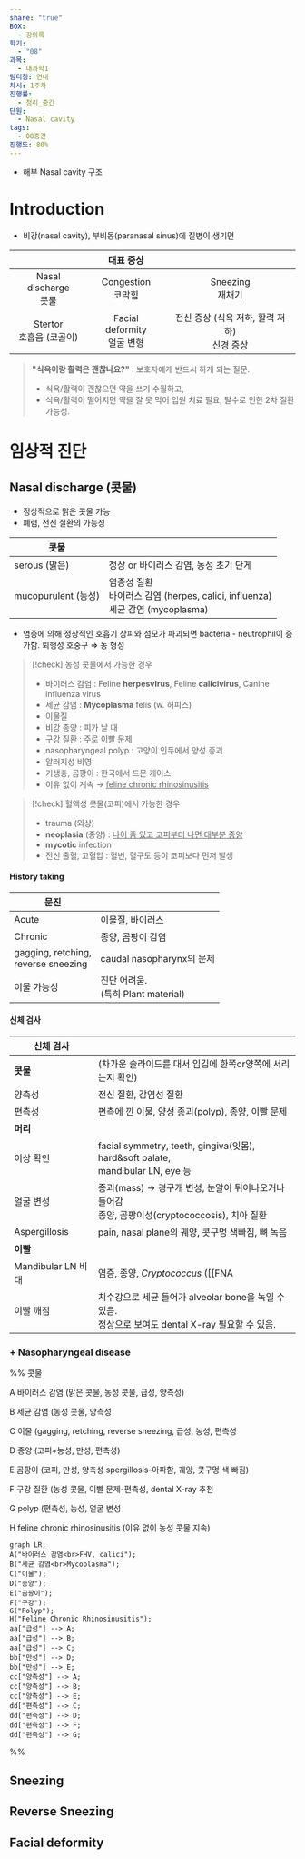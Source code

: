 ```yaml
---
share: "true"
BOX:
  - 강의록
학기:
  - "08"
과목:
  - 내과학1
팀티칭: 연내
차시: 1주차
진행률:
  - 정리_중간
단원:
  - Nasal cavity
tags:
  - 08중간
진행도: 80%
---
```


- 해부 Nasal cavity 구조

# Introduction

- 비강(nasal cavity), 부비동(paranasal sinus)에 질병이 생기면

|                       |           대표 증상           |                               |
| :-------------------: | :-----------------------: | :---------------------------: |
| Nasal discharge<br>콧물 |     Congestion<br>코막힘     |        Sneezing<br>재채기        |
| Stertor<br>호흡음 (코골이)  | Facial deformity<br>얼굴 변형 | 전신 증상 (식욕 저하, 활력 저하)<br>신경 증상 |
> **"식욕이랑 활력은 괜찮나요?"** : 보호자에게 반드시 하게 되는 질문.
> - 식욕/활력이 괜찮으면 약을 쓰기 수월하고,
> - 식욕/활력이 떨어지면 약을 잘 못 먹어 입원 치료 필요, 탈수로 인한 2차 질환 가능성.

# 임상적 진단

## Nasal discharge (콧물)

- 정상적으로 맑은 콧물 가능
- 폐렴, 전신 질환의 가능성

| 콧물                |                                                                     |
| ----------------- | ------------------------------------------------------------------- |
| serous (맑은)       | 정상 or 바이러스 감염, 농성 초기 단게                                             |
| mucopurulent (농성) | 염증성 질환<br>바이러스 감염 (herpes, calici, influenza)<br>세균 감염 (mycoplasma) |

- 염증에 의해 정상적인 호흡기 상피와 섬모가 파괴되면 bacteria - neutrophil이 증가함. 퇴행성 호중구 ⇒ 농 형성


>[!check] 농성 콧물에서 가능한 경우
>- 바이러스 감염 : Feline **herpesvirus**, Feline **calicivirus**, Canine influenza virus
>- 세균 감염 : **Mycoplasma** felis (w. 허피스)
>- 이물질
>- 비강 종양 : 피가 날 때
>- 구강 질환 : 주로 이빨 문제
>- nasopharyngeal polyp : 고양이 인두에서 양성 종괴
>- 알러지성 비영
>- 기생충, 곰팡이 : 한국에서 드문 케이스
>- 이유 없이 계속 → <u>feline chronic rhinosinusitis</u>

>[!check] 혈액성 콧물(코피)에서 가능한 경우
>- trauma (외상)
>- **neoplasia** (종양) : <u>나이 좀 있고 코피부터 나면 대부분 종양</u>
>- **mycotic** infection
>- 전신 출혈, 고혈압 : 혈변, 혈구토 등이 코피보다 먼저 발생

#### History taking

| 문진                                     |                                |
| -------------------------------------- | ------------------------------ |
| Acute                                  | 이물질, 바이러스                      |
| Chronic                                | 종양, 곰팡이 감염                     |
| gagging, retching,<br>reverse sneezing | caudal nasopharynx의 문제         |
| 이물 가능성                                 | 진단 어려움.<br>(특히 Plant material) |

#### 신체 검사


| 신체 검사            |                                                                                |
| ---------------- | ------------------------------------------------------------------------------ |
| **콧물**           | (차가운 슬라이드를 대서 입김에 한쪽or양쪽에 서리는지 확인)                                             |
| 양측성              | 전신 질환, 감염성 질환                                                                  |
| 편측성              | 편측에 낀 이물, 양성 종괴(polyp), 종양, 이빨 문제                                              |
| **머리**           |                                                                                |
| 이상 확인            | facial symmetry, teeth, gingiva(잇몸), hard&soft palate,<br>mandibular LN, eye 등 |
| 얼굴 변성            | 종괴(mass) → 경구개 변성, 눈알이 튀어나오거나 들어감<br>종양, 곰팡이성(cryptococcosis), 치아 질환           |
| Aspergillosis    | pain, nasal plane의 궤양, 콧구멍 색빠짐, 뼈 녹음                                           |
| **이빨**           |                                                                                |
| Mandibular LN 비대 | 염증, 종양, *Cryptococcus* ([[FNA|FNA]]로 확인)                                           |
| 이빨 깨짐            | 치수강으로 세균 들어가 alveolar bone을 녹일 수 있음.<br>정상으로 보여도 dental X-ray 필요할 수 있음.        |

### + Nasopharyngeal disease

%%
콧물

A 바이러스 감염 (맑은 콧물, 농성 콧물, 급성, 양측성)

B 세균 감염 (농성 콧물, 양측성

C 이물 (gagging, retching, reverse sneezing, 급성, 농성, 편측성

D 종양 (코피+농성, 만성, 편측성)

E 곰팡이 (코피, 만성, 양측성 spergillosis-아파함, 궤양, 콧구멍 색 빠짐)

F 구강 질환 (농성 콧물, 이빨 문제-편측성, dental X-ray 추천

G polyp (편측성, 농성, 얼굴 변성

H feline chronic rhinosinusitis (이유 없이 농성 콧물 지속)


```mermaid
graph LR;
A("바이러스 감염<br>FHV, calici");
B("세균 감염<br>Mycoplasma");
C("이물");
D("종양");
E("곰팡이");
F("구강");
G("Polyp");
H("Feline Chronic Rhinosinusitis");
aa["급성"] --> A;
aa["급성"] --> B;
aa["급성"] --> C;
bb["만성"] --> D;
bb["만성"] --> E;
cc["양측성"] --> A;
cc["양측성"] --> B;
cc["양측성"] --> E;
dd["편측성"] --> C;
dd["편측성"] --> D;
dd["편측성"] --> F;
dd["편측성"] --> G;
```

%%

## Sneezing

## Reverse Sneezing

## Facial deformity